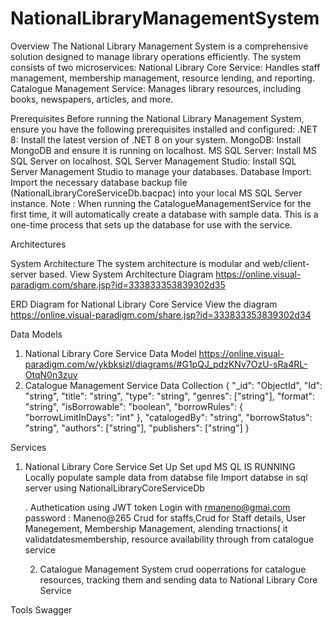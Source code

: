 # NationalLibraryManagementSystem

Overview
The National Library Management System is a comprehensive solution designed to manage library operations efficiently. The system consists of two microservices:
National Library Core Service: Handles staff management, membership management, resource lending, and reporting.
Catalogue Management Service: Manages library resources, including books, newspapers, articles, and more.


Prerequisites
Before running the National Library Management System, ensure you have the following prerequisites installed and configured:
.NET 8: Install the latest version of .NET 8 on your system.
MongoDB: Install MongoDB and ensure it is running on localhost.
MS SQL Server: Install MS SQL Server on localhost.
SQL Server Management Studio: Install SQL Server Management Studio to manage your databases.
Database Import: Import the necessary database backup file (NationalLibraryCoreServiceDb.bacpac) into your local MS SQL Server instance.
Note : When running the CatalogueManagementService for the first time, it will automatically create a database with sample data. This is a one-time process that sets up the database for use with the service.

Architectures

System Architecture 
The system architecture is modular and web/client-server based. 
View System Architecture Diagram https://online.visual-paradigm.com/share.jsp?id=333833353839302d35

ERD Diagram for National Library Core Service
View the diagram https://online.visual-paradigm.com/share.jsp?id=333833353839302d34


Data Models
1. National Library Core Service Data Model
   https://online.visual-paradigm.com/w/ykbksizl/diagrams/#G1pQJ_pdzKNv7OzU-sRa4RL-OtqN0n3zuv 
3. Catalogue Management Service Data Collection
   {
  "_id": "ObjectId",
  "Id": "string",
  "title": "string",
  "type": "string",
  "genres": ["string"],
  "format": "string",
  "isBorrowable": "boolean",
  "borrowRules": {
    "borrowLimitInDays": "int"
  },
  "catalogedBy": "string",
  "borrowStatus": "string",
  "authors": ["string"],
  "publishers": ["string"]
}



Services
1. National Library Core Service
    Set Up
   Set upd MS QL IS RUNNING Locally
   populate sample data from databse file
   Import databse in sql server using NationalLibraryCoreServiceDb

   . Authetication using JWT token Login with rmaneno@gmai.com password : Maneno@265
   Crud for staffs,Crud for Staff details, User Manegement, Membership Management, alending trnactions( it validatdatesmembership, resource availability through from catalogue service

   2. Catalogue Management System
      crud ooperrations for catalogue resources, tracking them and sending data to National Library Core Service

Tools
Swagger


